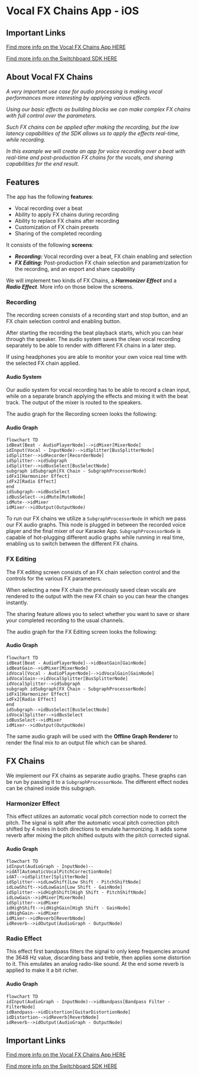 # Vocal FX Chains App - iOS

## Important Links

<a href="https://docs.switchboard.audio/docs/examples/vocal-fx-chains/" target="_blank">Find more info on the Vocal FX Chains App HERE</a>

<a href="https://docs.switchboard.audio/" target="_blank">Find more info on the Switchboard SDK HERE</a>

## About Vocal FX Chains

*A very important use case for audio processing is making vocal performances more interesting by applying various effects.*

*Using our basic effects as building blocks we can make complex FX chains with full control over the parameters.*

*Such FX chains can be applied after making the recording, but the low latency capabilities of the SDK allows us to apply the effects real-time, while recording.*

*In this example we will create an app for voice recording over a beat with real-time and post-production FX chains for the vocals, and sharing capabilities for the end result.*

## Features

The app has the following **features**:

- Vocal recording over a beat
- Ability to apply FX chains during recording
- Ability to replace FX chains after recording
- Customization of FX chain presets
- Sharing of the completed recording

It consists of the following **screens**:

- ***Recording:*** Vocal recording over a beat, FX chain enabling and selection
- ***FX Editing:*** Post-production FX chain selection and parametrization for the recording, and an export and share capability

We will implement two kinds of FX Chains, a ***Harmonizer Effect*** and a ***Radio Effect***. More info on those below the screens.

### Recording

The recording screen consists of a recording start and stop button, and an FX chain selection control and enabling button.

After starting the recording the beat playback starts, which you can hear through the speaker. The audio system saves the clean vocal recording separately to be able to render with different FX chains in a later step.

If using headphones you are able to monitor your own voice real time with the selected FX chain applied.

#### Audio System

Our audio system for vocal recording has to be able to record a clean input, while on a separate branch applying the effects and mixing it with the beat track. The output of the mixer is routed to the speakers.

The audio graph for the Recording screen looks the following:

#### Audio Graph

```mermaid
flowchart TD
idBeat[Beat - AudioPlayerNode]-->idMixer[MixerNode]
idInput(Vocal - InputNode)-->idSplitter[BusSplitterNode]
idSplitter-->idRecorder[RecorderNode]
idSplitter-->idSubgraph
idSplitter-->idBusSelect[BusSelectNode]
subgraph idSubgraph[FX Chain - SubgraphProcessorNode]
idFx1[Harmonizer Effect]
idFx2[Radio Effect]
end
idSubgraph-->idBusSelect
idBusSelect-->idMute[MuteNode]
idMute-->idMixer
idMixer-->idOutput(OutputNode)
```

To run our FX chains we utilize a `SubgraphProcessorNode` in which we pass our FX audio graphs. This node is plugged in between the recorded voice player and the final mixer of our Karaoke App. `SubgraphProcessorNode` is capable of hot-plugging different audio graphs while running in real time, enabling us to switch between the different FX chains.

### FX Editing

The FX editing screen consists of an FX chain selection control and the controls for the various FX parameters.

When selecting a new FX chain the previously saved clean vocals are rendered to the output with the new FX chain so you can hear the changes instantly.

The sharing feature allows you to select whether you want to save or share your completed recording to the usual channels.

<Screenshot src="/img/vocal-fx-chains-app-fxediting-screen.png" width="320" />

The audio graph for the FX Editing screen looks the following:

#### Audio Graph

```mermaid
flowchart TD
idBeat[Beat - AudioPlayerNode]-->idBeatGain[GainNode]
idBeatGain-->idMixer[MixerNode]
idVocal[Vocal - AudioPlayerNode]-->idVocalGain[GainNode]
idVocalGain-->idVocalSplitter[BusSplitterNode]
idVocalSplitter-->idSubgraph
subgraph idSubgraph[FX Chain - SubgraphProcessorNode]
idFx1[Harmonizer Effect]
idFx2[Radio Effect]
end
idSubgraph-->idBusSelect[BusSelectNode]
idVocalSplitter-->idBusSelect
idBusSelect-->idMixer
idMixer-->idOutput(OutputNode)
```

The same audio graph will be used with the **Offline Graph Renderer** to render the final mix to an output file which can be shared.

## FX Chains

We implement our FX chains as separate audio graphs. These graphs can be run by passing it to a `SubgraphProcessorNode`.
The different effect nodes can be chained inside this subgraph.

### Harmonizer Effect

This effect utilizes an automatic vocal pitch correction node to correct the pitch. The signal is split after the automatic vocal pitch correction pitch shifted by 4 notes in both directions to emulate harmonizing. It adds some reverb after mixing the pitch shifted outputs with the pitch corrected signal.

#### Audio Graph

```mermaid
flowchart TD
idInput(AudioGraph - InputNode)-->idAT[AutomaticVocalPitchCorrectionNode]
idAT-->idSplitter[SplitterNode]
idSplitter-->idLowShift[Low Shift - PitchShiftNode]
idLowShift-->idLowGain[Low Shift - GainNode]
idSplitter-->idHighShift[High Shift - PitchShiftNode]
idLowGain-->idMixer[MixerNode]
idSplitter-->idMixer
idHighShift-->idHighGain[High Shift - GainNode]
idHighGain-->idMixer
idMixer-->idReverb[ReverbNode]
idReverb-->idOutput(AudioGraph - OutputNode)
```

### Radio Effect

This effect first bandpass filters the signal to only keep frequencies around the 3648 Hz value, discarding bass and treble, then applies some distortion to it. This emulates an analog radio-like sound. At the end some reverb is applied to make it a bit richer.

#### Audio Graph

```mermaid
flowchart TD
idInput(AudioGraph - InputNode)-->idBandpass[Bandpass Filter - FilterNode]
idBandpass-->idDistortion[GuitarDistortionNode]
idDistortion-->idReverb[ReverbNode]
idReverb-->idOutput(AudioGraph - OutputNode)
```

## Important Links

<a href="https://docs.switchboard.audio/docs/examples/vocal-fx-chains/" target="_blank">Find more info on the Vocal FX Chains App HERE</a>

<a href="https://docs.switchboard.audio/" target="_blank">Find more info on the Switchboard SDK HERE</a>

